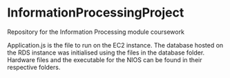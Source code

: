 # InformationProcessingProject
Repository for the Information Processing module coursework

Application.js is the file to run on the EC2 instance.
The database hosted on the RDS instance was initialised using the files in the database folder.
Hardware files and the executable for the NIOS can be found in their respective folders.
